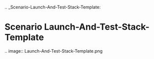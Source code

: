 .. _Scenario-Launch-And-Test-Stack-Template:

Scenario Launch-And-Test-Stack-Template
====================

.. image:: Launch-And-Test-Stack-Template.png


